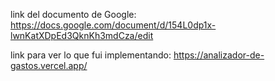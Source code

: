 link del documento de Google: https://docs.google.com/document/d/154L0dp1x-lwnKatXDpEd3QknKh3mdCza/edit

link para ver lo que fui implementando: https://analizador-de-gastos.vercel.app/
